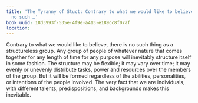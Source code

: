 ```yaml
---
title: 'The Tyranny of Stuct: Contrary to what we would like to believe, there is
  no such …'
book_uuid: 18d3993f-535e-4f9e-a413-e189cc8f07af
location: 
---
```


Contrary to what we would like to believe, there is no such thing as a
structureless group. Any group of people of whatever nature that comes
together for any length of time for any purpose will inevitably structure
itself in some fashion. The structure may be flexible; it may vary over
time; it may evenly or unevenly distribute tasks, power and resources over
the members of the group. But it will be formed regardless of the
abilities, personalities, or intentions of the people involved. The very
fact that we are individuals, with different talents, predispositions, and
backgrounds makes this inevitable.